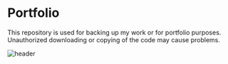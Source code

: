 # Portfolio
This repository is used for backing up my work or for portfolio purposes. Unauthorized downloading or copying of the code may cause problems.

![header](https://capsule-render.vercel.app/api?type=rect&color=0:EEFF00,100:0e497d&height=300&text=openplayceo's%20portfolio&fontSize=35&fontAlign=26&fontAlignY=80)
